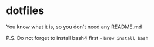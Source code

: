 dotfiles
========

You know what it is, so you don't need any README.md

P.S. Do not forget to install bash4 first - `brew install bash`
